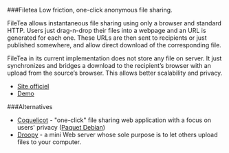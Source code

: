 ###Filetea
Low friction, one-click anonymous file sharing.

FileTea allows instantaneous file sharing using only a browser and standard HTTP. Users just drag-n-drop their files into a webpage and an URL is generated for each one. These URLs are then sent to recipients or just published somewhere, and allow direct download of the corresponding file.

FileTea in its current implementation does not store any file on server. It just synchronizes and bridges a download to the recipient’s browser with an upload from the source’s browser. This allows better scalability and privacy.

 * [Site officiel](https://github.com/elima/FileTea)
 * [Demo](https://filetea.me)

###Alternatives
 * [Coquelicot](https://coquelicot.potager.org/) - "one-click" file sharing web application with a focus on users' privacy ([Paquet Debian](http://packages.debian.org/sid/main/coquelicot))
 * [Droopy](http://stackp.online.fr/?p=28) - a mini Web server whose sole purpose is to let others upload files to your computer.

